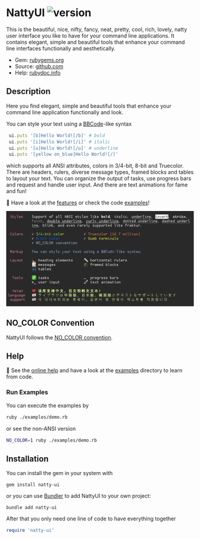 # NattyUI ![version](https://img.shields.io/gem/v/natty-ui?label=)

This is the beautiful, nice, nifty, fancy, neat, pretty, cool, rich, lovely, natty user interface you like to have for your command line applications. It contains elegant, simple and beautiful tools that enhance your command line interfaces functionally and aesthetically.

- Gem: [rubygems.org](https://rubygems.org/gems/natty-ui)
- Source: [github.com](https://github.com/mblumtritt/natty-ui)
- Help: [rubydoc.info](https://rubydoc.info/gems/natty-ui/NattyUI)

## Description

Here you find elegant, simple and beautiful tools that enhance your command line application functionally and look.

You can style your text using a [BBCode](https://en.wikipedia.org/wiki/BBCode)-like syntax

```ruby
 ui.puts '[b]Hello World![/b]' # bold
 ui.puts '[i]Hello World![/i]' # italic
 ui.puts '[u]Hello World![/u]' # underline
 ui.puts '[yellow on_blue]Hello World![/]'
```

which supports all ANSI attributes, colors in 3/4-bit, 8-bit and Truecolor. There are headers, rulers, diverse message types, framed blocks and tables to layout your text. You can organize the output of tasks, use progress bars and request and handle user input. And there are text animations for fame and fun!

🚀 Have a look at the [features](https://rubydoc.info/gems/natty-ui/NattyUI/Features) or check the code [examples](./examples/)!

![illustration](https://raw.githubusercontent.com/mblumtritt/natty-ui/main/examples/illustration.png)

## NO_COLOR Convention

NattyUI follows the [NO_COLOR convention](https://no-color.org).

## Help

📕 See the [online help](https://rubydoc.info/gems/natty-ui/NattyUI) and have a look at the [examples](./examples/) directory to learn from code.

### Run Examples

You can execute the examples by

```sh
ruby ./examples/demo.rb
```

or see the non-ANSI version

```sh
NO_COLOR=1 ruby ./examples/demo.rb
```

## Installation

You can install the gem in your system with

```shell
gem install natty-ui
```

or you can use [Bundler](http://gembundler.com/) to add NattyUI to your own project:

```shell
bundle add natty-ui
```

After that you only need one line of code to have everything together

```ruby
require 'natty-ui'
```
